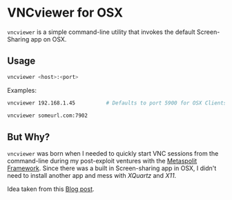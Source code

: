 VNCviewer for OSX
=================

`vncviewer` is a simple command-line utility that invokes the default Screen-Sharing app
on OSX.



## Usage

```sh
vncviewer <host>:<port>
```

Examples:

```sh
vncviewer 192.168.1.45          # Defaults to port 5900 for OSX Clients

vncviewer someurl.com:7902
```


## But Why?

`vncviewer` was born when I needed to quickly start VNC sessions from the command-line during my
post-exploit ventures with the [Metaspolit Framework](https://github.com/rapid7/metasploit-framework).
Since there was a built in Screen-sharing app in OSX, I didn't need to install another app and mess
with _XQuartz_ and _X11_.

Idea taken from this [Blog post](http://blog.khairulazam.net/2014/01/11/vncviewer-for-metasploit-payload-on-mac-os-x/).

